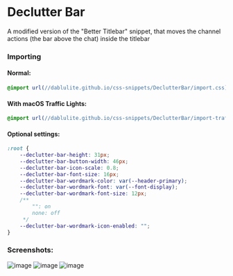 # Declutter Bar
A modified version of the "Better Titlebar" snippet, that moves the channel actions (the bar above the chat) inside the titlebar

### Importing
#### Normal:
```css
@import url(//dablulite.github.io/css-snippets/DeclutterBar/import.css);
```
#### With macOS Traffic Lights:
```css
@import url(//dablulite.github.io/css-snippets/DeclutterBar/import-trafficlights.css);
```
#### Optional settings:
```css
:root {
    --declutter-bar-height: 31px;
    --declutter-bar-button-width: 46px;
    --declutter-bar-icon-scale: 0.8;
    --declutter-bar-font-size: 16px;
    --declutter-bar-wordmark-color: var(--header-primary);
    --declutter-bar-wordmark-font: var(--font-display);
    --declutter-bar-wordmark-font-size: 12px;
    /** 
        "": on
        none: off
     */
    --declutter-bar-wordmark-icon-enabled: "";
}
```

### Screenshots:
![image](https://github.com/DaBluLite/css-snippets/assets/73998678/4c1a6fb0-803d-451d-9cf6-df1fbe84122c)
![image](https://github.com/DaBluLite/css-snippets/assets/73998678/e6c9bcb0-16d4-4645-8b7c-fec547839c93)
![image](https://github.com/DaBluLite/css-snippets/assets/73998678/00c01232-6596-42ec-9301-f94317deaf73)
